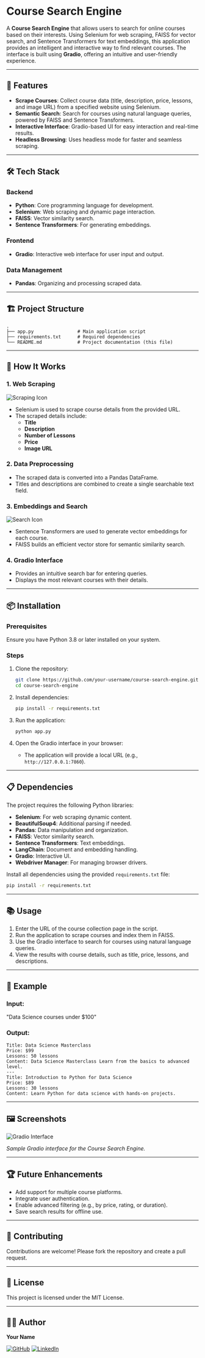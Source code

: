 # Course Search Engine


A **Course Search Engine** that allows users to search for online courses based on their interests. Using Selenium for web scraping, FAISS for vector search, and Sentence Transformers for text embeddings, this application provides an intelligent and interactive way to find relevant courses. The interface is built using **Gradio**, offering an intuitive and user-friendly experience.

---

## 🚀 Features

- **Scrape Courses**: Collect course data (title, description, price, lessons, and image URL) from a specified website using Selenium.
- **Semantic Search**: Search for courses using natural language queries, powered by FAISS and Sentence Transformers.
- **Interactive Interface**: Gradio-based UI for easy interaction and real-time results.
- **Headless Browsing**: Uses headless mode for faster and seamless scraping.

---

## 🛠️ Tech Stack

### Backend
- **Python**: Core programming language for development.
- **Selenium**: Web scraping and dynamic page interaction.
- **FAISS**: Vector similarity search.
- **Sentence Transformers**: For generating embeddings.

### Frontend
- **Gradio**: Interactive web interface for user input and output.

### Data Management
- **Pandas**: Organizing and processing scraped data.

---

## 🏗️ Project Structure

```plaintext
.
├── app.py                # Main application script
├── requirements.txt      # Required dependencies
└── README.md             # Project documentation (this file)
```

---

## 📖 How It Works

### 1. Web Scraping
![Scraping Icon](https://img.icons8.com/external-flaticons-lineal-color-flat-icons/64/000000/external-web-scraping-digital-marketing-flaticons-lineal-color-flat-icons.png)
- Selenium is used to scrape course details from the provided URL.
- The scraped details include:
  - **Title**
  - **Description**
  - **Number of Lessons**
  - **Price**
  - **Image URL**

### 2. Data Preprocessing
- The scraped data is converted into a Pandas DataFrame.
- Titles and descriptions are combined to create a single searchable text field.

### 3. Embeddings and Search
![Search Icon](https://img.icons8.com/external-justicon-lineal-color-justicon/64/000000/external-search-seo-justicon-lineal-color-justicon.png)
- Sentence Transformers are used to generate vector embeddings for each course.
- FAISS builds an efficient vector store for semantic similarity search.

### 4. Gradio Interface
- Provides an intuitive search bar for entering queries.
- Displays the most relevant courses with their details.

---

## 📦 Installation

### Prerequisites
Ensure you have Python 3.8 or later installed on your system.

### Steps
1. Clone the repository:
   ```bash
   git clone https://github.com/your-username/course-search-engine.git
   cd course-search-engine
   ```

2. Install dependencies:
   ```bash
   pip install -r requirements.txt
   ```

3. Run the application:
   ```bash
   python app.py
   ```

4. Open the Gradio interface in your browser:
   - The application will provide a local URL (e.g., `http://127.0.0.1:7860`).

---

## 📋 Dependencies

The project requires the following Python libraries:

- **Selenium**: For web scraping dynamic content.
- **BeautifulSoup4**: Additional parsing if needed.
- **Pandas**: Data manipulation and organization.
- **FAISS**: Vector similarity search.
- **Sentence Transformers**: Text embeddings.
- **LangChain**: Document and embedding handling.
- **Gradio**: Interactive UI.
- **Webdriver Manager**: For managing browser drivers.

Install all dependencies using the provided `requirements.txt` file:
```bash
pip install -r requirements.txt
```

---

## 📚 Usage

1. Enter the URL of the course collection page in the script.
2. Run the application to scrape courses and index them in FAISS.
3. Use the Gradio interface to search for courses using natural language queries.
4. View the results with course details, such as title, price, lessons, and descriptions.

---

## 🎯 Example

### Input:
"Data Science courses under $100"

### Output:
```plaintext
Title: Data Science Masterclass
Price: $99
Lessons: 50 lessons
Content: Data Science Masterclass Learn from the basics to advanced level.
---
Title: Introduction to Python for Data Science
Price: $89
Lessons: 30 lessons
Content: Learn Python for data science with hands-on projects.
```

---

## 🖼️ Screenshots

![Gradio Interface](https://img.icons8.com/color/96/000000/search.png)

*Sample Gradio interface for the Course Search Engine.*

---

## 🏆 Future Enhancements

- Add support for multiple course platforms.
- Integrate user authentication.
- Enable advanced filtering (e.g., by price, rating, or duration).
- Save search results for offline use.

---

## 🤝 Contributing

Contributions are welcome! Please fork the repository and create a pull request.

---

## 📄 License

This project is licensed under the MIT License.

---

## 👨‍💻 Author

**Your Name**

[![GitHub](https://img.icons8.com/fluent/48/000000/github.png)](https://github.com/your-username)
[![LinkedIn](https://img.icons8.com/fluent/48/000000/linkedin.png)](https://linkedin.com/in/your-profile)


